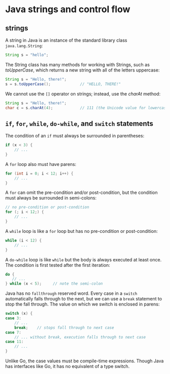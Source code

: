 # Java strings and control flow

## strings

A string in Java is an instance of the standard library class `java.lang.String`:

```java
String s = "hello";
```

The String class has many methods for working with Strings, such as *toUpperCase*, which returns a new string with all of the letters uppercase:

```java
String s = "Hello, there!";
s = s.toUpperCase();             // "HELLO, THERE!"
```

We cannot use the `[]` operator on strings; instead, use the *charAt* method:

```java
String s = "Hello, there!";
char c = s.charAt(4);            // 111 (the Unicode value for lowercase 'o')
```

## `if`, `for`, `while`, `do-while`, and `switch` statements

The condition of an `if` must always be surrounded in parentheses:

```c
if (x < 3) {
    // ...
}
```

A `for` loop also must have parens:

```c
for (int i = 0; i < 12; i++) {
    // ...       
}
```

A `for` can omit the pre-condition and/or post-condition, but the condition must always be surrounded in semi-colons:

```c
// no pre-condition or post-condition
for (; i < 12;) {
    // ...       
}
```

A `while` loop is like a `for` loop but has no pre-condition or post-condition:

```c
while (i < 12) {
    // ...       
}
```

A `do-while` loop is like `while` but the body is always executed at least once. The condition is first tested after the first iteration:

```c
do {
   // ...    
} while (x < 5);     // note the semi-colon
```

Java has no `fallthrough` reserved word. Every case in a `switch` automatically falls through to the next, but we can use a `break` statement to stop the fall through. The value on which we switch is enclosed in parens:

```c
switch (x) {
case 3:
    // ...
    break;    // stops fall through to next case
case 7:
    // ... without break, execution falls through to next case
case 11:
    // ...
}
```

Unlike Go, the case values must be compile-time expressions. Though Java has interfaces like Go, it has no equivalent of a type switch.
